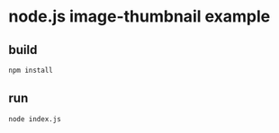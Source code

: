 # node.js image-thumbnail example

## build

```bash
npm install
```

## run

```bash
node index.js
```
